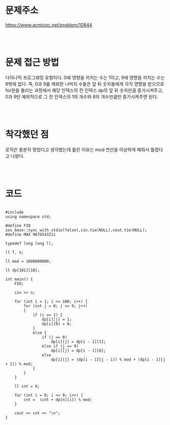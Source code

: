 # 문제주소
https://www.acmicpc.net/problem/10844


<br><br>
# 문제 접근 방법
다이나믹 프로그래밍 유형이다. 0에 영향을 끼치는 수는 1이고, 9에 영향을 끼치는 수는 8밖에 없다. 즉, 0과 9를 제외한 나머지 수들은 앞 뒤 숫자들에게 각각 영향을 받으므로 for문을 돌리는 과정에서 해당 인덱스의 전 인덱스 dp의 앞 뒤 숫자만큼 증가시켜주고, 0과 9만 예외적으로 그 전 인덱스의 1의 개수와 8의 개수만큼만 증가시켜주면 된다.


<br><br>
# 착각했던 점
<p>
로직은 충분히 맞았다고 생각했는데 틀린 이유는 mod 연산을 이상하게 해줘서 틀렸다고 나왔다.
</p>
<br><br>


# 코드
<pre>
<code>
#include <bits/stdc++.h>
using namespace std;

#define FIO ios_base::sync_with_stdio(false),cin.tie(NULL),cout.tie(NULL);
#define MAX 9876543211

typedef long long ll;

ll T, n;

ll mod = 1000000000;

ll dp[101][10];

int main() {
	FIO;
	
	cin >> n;

	for (int i = 1; i <= 100; i++) {
		for (int j = 0; j <= 9; j++)
		{
			if (i == 1) {
				dp[i][j] = 1;
				dp[i][0] = 0;
			}
			else {
				if (j == 0)
					dp[i][j] = dp[i - 1][1];
				else if (j == 9)
					dp[i][j] = dp[i - 1][8];
				else
					dp[i][j] = (dp[i - 1][j - 1]) % mod + (dp[i - 1][j + 1]) % mod;
			}
		}
	}

	ll cnt = 0;

	for (int i = 0; i <= 9; i++) {
		cnt =  (cnt + dp[n][i]) % mod;
	}

	cout << cnt << "\n";
}
</code>
</pre>

<br><br>
<p>

</p>